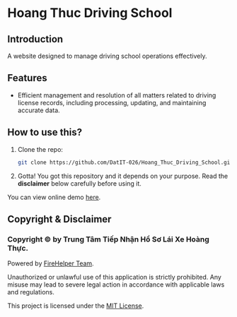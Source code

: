 # Hoang Thuc Driving School

## Introduction
A website designed to manage driving school operations effectively.

## Features
- Efficient management and resolution of all matters related to driving license records, including processing, updating, and maintaining accurate data.

## How to use this?
1. Clone the repo:
   ```bash
   git clone https://github.com/DatIT-026/Hoang_Thuc_Driving_School.git
2. Gotta! You got this repository and it depends on your purpose. Read the **disclaimer** below carefully before using it.

You can view online demo [here](https://datit-026.github.io/Hoang_Thuc_Driving_School/).

## Copyright & Disclaimer
### Copyright ©️ by Trung Tâm Tiếp Nhận Hồ Sơ Lái Xe Hoàng Thực. 

Powered by [FireHelper Team](https://www.facebook.com/hanguyentiendat2006).

Unauthorized or unlawful use of this application is strictly prohibited. Any misuse may lead to severe legal action in accordance with applicable laws and regulations.

This project is licensed under the [MIT License](LICENSE).


